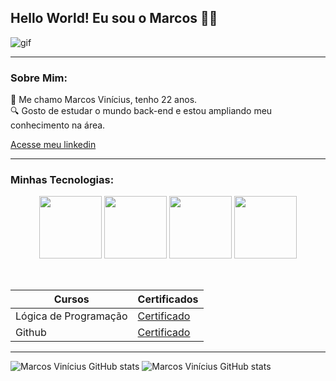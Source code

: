 ## Hello World! Eu sou o Marcos 👾🤖

![gif](https://encrypted-tbn0.gstatic.com/images?q=tbn:ANd9GcSLxQIrVFBIw38aal_GN2lmVIn-xwj4qO5Xlw&s)

--------

### Sobre Mim:

🙋  Me chamo Marcos Vinícius, tenho 22 anos. <br>
🔍  Gosto de estudar o mundo back-end e estou ampliando meu conhecimento na área.<br>

[Acesse meu linkedin](https://www.linkedin.com/in/marcos-vin%C3%ADcius-da-silva-a78a31257/)

---------

### Minhas Tecnologias:

<p align="center">
<img src="https://cdn.jsdelivr.net/gh/devicons/devicon@latest/icons/javascript/javascript-original.svg" width="100px">
<img src="https://cdn.jsdelivr.net/gh/devicons/devicon@latest/icons/c/c-original.svg" width="100px">
<img src="https://cdn.jsdelivr.net/gh/devicons/devicon@latest/icons/git/git-original-wordmark.svg" width="100px">
<img src="https://cdn.jsdelivr.net/gh/devicons/devicon@latest/icons/github/github-original-wordmark.svg" width="100px">
</p>


<br>


| Cursos | Certificados |
| ------ | ------------ |
| Lógica de Programação | [Certificado](https://hermes.dio.me/certificates/6KKRLJBO.pdf) |
| Github | [Certificado](https://hermes.dio.me/certificates/67QKFU9X.pdf) |

------------

<p align="center">

![Marcos Vinícius GitHub stats](https://github-readme-stats.vercel.app/api?username=SouEuMarcos&show_icons=true&theme=dracula)
![Marcos Vinícius GitHub stats](https://github-readme-stats.vercel.app/api/top-langs/?username=SouEuMarcos&layout=compact&langs_count=7&theme=dracula)
</p>
